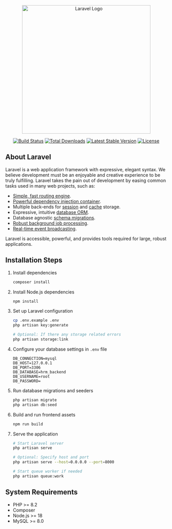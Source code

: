<p align="center"><a href="https://laravel.com" target="_blank"><img src="https://raw.githubusercontent.com/laravel/art/master/logo-lockup/5%20SVG/2%20CMYK/1%20Full%20Color/laravel-logolockup-cmyk-red.svg" width="400" alt="Laravel Logo"></a></p>

<p align="center">
<a href="https://github.com/laravel/framework/actions"><img src="https://github.com/laravel/framework/workflows/tests/badge.svg" alt="Build Status"></a>
<a href="https://packagist.org/packages/laravel/framework"><img src="https://img.shields.io/packagist/dt/laravel/framework" alt="Total Downloads"></a>
<a href="https://packagist.org/packages/laravel/framework"><img src="https://img.shields.io/packagist/v/laravel/framework" alt="Latest Stable Version"></a>
<a href="https://packagist.org/packages/laravel/framework"><img src="https://img.shields.io/packagist/l/laravel/framework" alt="License"></a>
</p>

## About Laravel

Laravel is a web application framework with expressive, elegant syntax. We believe development must be an enjoyable and creative experience to be truly fulfilling. Laravel takes the pain out of development by easing common tasks used in many web projects, such as:

-   [Simple, fast routing engine](https://laravel.com/docs/routing).
-   [Powerful dependency injection container](https://laravel.com/docs/container).
-   Multiple back-ends for [session](https://laravel.com/docs/session) and [cache](https://laravel.com/docs/cache) storage.
-   Expressive, intuitive [database ORM](https://laravel.com/docs/eloquent).
-   Database agnostic [schema migrations](https://laravel.com/docs/migrations).
-   [Robust background job processing](https://laravel.com/docs/queues).
-   [Real-time event broadcasting](https://laravel.com/docs/broadcasting).

Laravel is accessible, powerful, and provides tools required for large, robust applications.

## Installation Steps

1. Install dependencies

    ```bash
    composer install
    ```

2. Install Node.js dependencies

    ```bash
    npm install
    ```

3. Set up Laravel configuration

    ```bash
    cp .env.example .env
    php artisan key:generate

    # Optional: If there any storage related errors
    php artisan storage:link
    ```

4. Configure your database settings in `.env` file

    ```
    DB_CONNECTION=mysql
    DB_HOST=127.0.0.1
    DB_PORT=3306
    DB_DATABASE=hrm_backend
    DB_USERNAME=root
    DB_PASSWORD=
    ```

5. Run database migrations and seeders

    ```bash
    php artisan migrate
    php artisan db:seed
    ```

6. Build and run frontend assets

    ```bash
    npm run build
    ```

7. Serve the application

    ```bash
    # Start Laravel server
    php artisan serve

    # Optional: Specify host and port
    php artisan serve --host=0.0.0.0 --port=8000

    # Start queue worker if needed
    php artisan queue:work
    ```

## System Requirements

-   PHP >= 8.2
-   Composer
-   Node.js >= 18
-   MySQL >= 8.0
